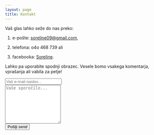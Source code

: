 ```yaml
---
layout: page
title: Kontakt
---
```


Vaš glas lahko seže do nas preko: 

1. e-pošte: [soreline09@gmail.com](mailto:soreline09@gmail.com),

2. telefona: o4o 468 739 ali 

3. facebooka: [Soreline](https://sl-si.facebook.com/Soreline-329183587170502/).

Lahko pa uporabite spodnji obrazec. Vesele bomo vsakega komentarja, vprašanja ali vabila za petje!

<link href="https://fonts.googleapis.com/icon?family=Material+Icons" rel="stylesheet">
      
<form action="//formspree.io/vse.zivo3@gmail.com" method="POST">
	<input type="hidden" name="_subject" value="soreline.github.io kontakt" />
  <input class="input_box" type="email" name="_replyto" placeholder="Vaš e-mail naslov..."><br>
	<textarea class="input_box" name="message" rows="8" placeholder="Vaše sporočilo..."></textarea><br>
	<button class="btn waves-effect waves-light" type="submit">Pošlji <i class="material-icons right">send</i></button>
	<input type="text" name="_gotcha" style="display:none" />
	<input type="hidden" name="_next" value="//soreline.github.io/hvala/"/>
</form>
